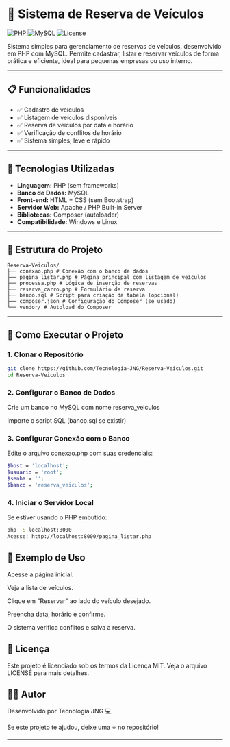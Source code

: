 # 🚗 Sistema de Reserva de Veículos

[![PHP](https://img.shields.io/badge/PHP-7.4%2B-blue.svg)](https://www.php.net/)
[![MySQL](https://img.shields.io/badge/MySQL-5.7%2B-orange.svg)](https://www.mysql.com/)
[![License](https://img.shields.io/badge/license-MIT-green.svg)](LICENSE)

Sistema simples para gerenciamento de reservas de veículos, desenvolvido em PHP com MySQL. Permite cadastrar, listar e reservar veículos de forma prática e eficiente, ideal para pequenas empresas ou uso interno.

---

## 📋 Funcionalidades

- ✅ Cadastro de veículos
- ✅ Listagem de veículos disponíveis
- ✅ Reserva de veículos por data e horário
- ✅ Verificação de conflitos de horário
- ✅ Sistema simples, leve e rápido

---

## 🧰 Tecnologias Utilizadas

- **Linguagem:** PHP (sem frameworks)
- **Banco de Dados:** MySQL
- **Front-end:** HTML + CSS (sem Bootstrap)
- **Servidor Web:** Apache / PHP Built-in Server
- **Bibliotecas:** Composer (autoloader)
- **Compatibilidade:** Windows e Linux

---

## 📂 Estrutura do Projeto

```
Reserva-Veiculos/
├── conexao.php # Conexão com o banco de dados
├── pagina_listar.php # Página principal com listagem de veículos
├── processa.php # Lógica de inserção de reservas
├── reserva_carro.php # Formulário de reserva
├── banco.sql # Script para criação da tabela (opcional)
├── composer.json # Configuração do Composer (se usado)
└── vendor/ # Autoload do Composer
```

---

## 🚀 Como Executar o Projeto

### 1. Clonar o Repositório

```bash
git clone https://github.com/Tecnologia-JNG/Reserva-Veiculos.git
cd Reserva-Veiculos
```

### 2. Configurar o Banco de Dados
Crie um banco no MySQL com nome reserva_veiculos

Importe o script SQL (banco.sql se existir)

### 3. Configurar Conexão com o Banco
Edite o arquivo conexao.php com suas credenciais:

```bash
$host = 'localhost';
$usuario = 'root';
$senha = '';
$banco = 'reserva_veiculos';
```

### 4. Iniciar o Servidor Local
Se estiver usando o PHP embutido:

```bash
php -S localhost:8000
Acesse: http://localhost:8000/pagina_listar.php
```

## 🧪 Exemplo de Uso
Acesse a página inicial.

Veja a lista de veículos.

Clique em "Reservar" ao lado do veículo desejado.

Preencha data, horário e confirme.

O sistema verifica conflitos e salva a reserva.

## 📝 Licença
Este projeto é licenciado sob os termos da Licença MIT. Veja o arquivo LICENSE para mais detalhes.

## 🙋‍♂️ Autor
Desenvolvido por Tecnologia JNG 💻

Se este projeto te ajudou, deixe uma ⭐ no repositório!

---
